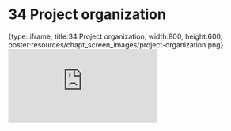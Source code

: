 # 34 Project organization
 
{type: iframe, title:34 Project organization, width:800, height:600, poster:resources/chapt_screen_images/project-organization.png}
![](https://datatrail-jhu.github.io/DataTrail_ReOrg/no_toc/project-organization.html)
 

 
